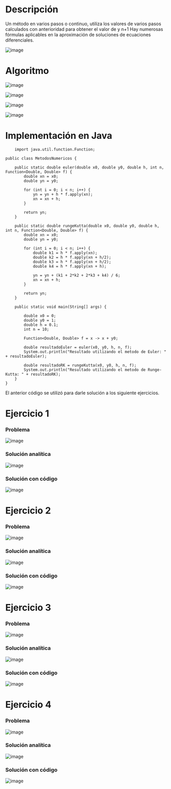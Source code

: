 # Descripción

Un método en varios pasos o continuo, utiliza los valores de varios pasos calculados con anterioridad para obtener el valor de y n+1 Hay numerosas fórmulas aplicables en la aproximación de soluciones de ecuaciones diferenciales.

![image](https://github.com/riveraangel/Metodos-Numericos/assets/161758059/562801e0-6b0b-4d49-b60f-090aa366a641)

# Algoritmo

![image](https://github.com/riveraangel/Metodos-Numericos/assets/161758059/90e71c46-0e90-42bf-ab57-831732923f41)


![image](https://github.com/riveraangel/Metodos-Numericos/assets/161758059/921692b1-d600-4569-85a5-1e0833fd5df5)


![image](https://github.com/riveraangel/Metodos-Numericos/assets/161758059/3a5502f8-6546-401e-894a-ab3725e56143)


![image](https://github.com/riveraangel/Metodos-Numericos/assets/161758059/3364b3ed-f652-4f7e-a5ba-e9f2f59445c8)

# Implementación en Java

        import java.util.function.Function;
    
    public class MetodosNumericos {
    
        public static double euler(double x0, double y0, double h, int n, Function<Double, Double> f) {
            double xn = x0;
            double yn = y0;
    
            for (int i = 0; i < n; i++) {
                yn = yn + h * f.apply(xn);
                xn = xn + h;
            }
    
            return yn;
        }
    
        public static double rungeKutta(double x0, double y0, double h, int n, Function<Double, Double> f) {
            double xn = x0;
            double yn = y0;
    
            for (int i = 0; i < n; i++) {
                double k1 = h * f.apply(xn);
                double k2 = h * f.apply(xn + h/2);
                double k3 = h * f.apply(xn + h/2);
                double k4 = h * f.apply(xn + h);
    
                yn = yn + (k1 + 2*k2 + 2*k3 + k4) / 6;
                xn = xn + h;
            }
    
            return yn;
        }
    
        public static void main(String[] args) {
            
            double x0 = 0; 
            double y0 = 1; 
            double h = 0.1; 
            int n = 10; 
    
            Function<Double, Double> f = x -> x + y0; 
    
            double resultadoEuler = euler(x0, y0, h, n, f);
            System.out.println("Resultado utilizando el metodo de Euler: " + resultadoEuler);
    
            double resultadoRK = rungeKutta(x0, y0, h, n, f);
            System.out.println("Resultado utilizando el metodo de Runge-Kutta: " + resultadoRK);
        }
    }

El anterior código se utilizó para darle solución a los siguiente ejercicios. 

# Ejercicio 1

### Problema

![image](https://github.com/riveraangel/Metodos-Numericos/assets/161758059/5770155d-e245-4b0d-a5e7-9d053ac87d75)

### Solución analítica

![image](https://github.com/riveraangel/Metodos-Numericos/assets/161758059/2f864d29-f3a7-4f57-91f5-8c086819d7cb)

### Solución con código

![image](https://github.com/riveraangel/Metodos-Numericos/assets/161758059/e871a0bb-07a7-4228-8182-24118febafaa)


# Ejercicio 2

### Problema

![image](https://github.com/riveraangel/Metodos-Numericos/assets/161758059/2901274a-21e6-4580-bb89-bd59c25fe403)

### Solución analítica

![image](https://github.com/riveraangel/Metodos-Numericos/assets/161758059/c3e21050-d9ce-442c-9f07-367f42c219af)

### Solución con código

![image](https://github.com/riveraangel/Metodos-Numericos/assets/161758059/f87b01ca-20b5-4800-a200-cca9339cfcab)

# Ejercicio 3

### Problema

![image](https://github.com/riveraangel/Metodos-Numericos/assets/161758059/180dfeb2-1481-489f-a815-1eb3f7b62bc4)


### Solución analítica

![image](https://github.com/riveraangel/Metodos-Numericos/assets/161758059/c69d272c-7a12-46a6-913b-4bffc2307d39)

### Solución con código

![image](https://github.com/riveraangel/Metodos-Numericos/assets/161758059/fba40b91-11a1-4ad1-9163-165a750a137e)

# Ejercicio 4

### Problema

![image](https://github.com/riveraangel/Metodos-Numericos/assets/161758059/29c48886-48e4-489e-aa4c-68431eb1c7a5)

### Solución analítica

![image](https://github.com/riveraangel/Metodos-Numericos/assets/161758059/2b835582-0890-469c-88f6-1c7ea5be1cee)

### Solución con código

![image](https://github.com/riveraangel/Metodos-Numericos/assets/161758059/560372e1-2d82-41c8-a437-f9641c4e0cb9)


